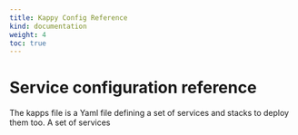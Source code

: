 ```yaml
---
title: Kappy Config Reference
kind: documentation
weight: 4
toc: true
---
```


# Service configuration reference

The kapps file is a Yaml file defining a set of services and stacks to deploy them too. A set of services 
